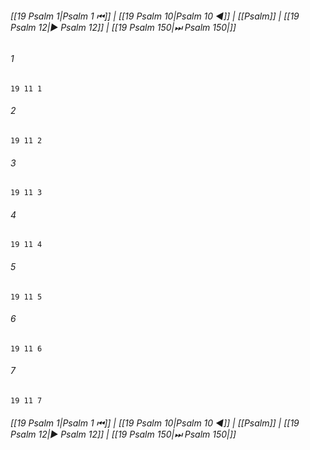 
###### [[19 Psalm 1|Psalm 1 ⏮]] | [[19 Psalm 10|Psalm 10 ◀]] | [[Psalm]] | [[19 Psalm 12|▶ Psalm 12]] | [[19 Psalm 150|⏭ Psalm 150|]]

###### 1
``` verse
19 11 1 
```
###### 2
``` verse
19 11 2 
```
###### 3
``` verse
19 11 3 
```
###### 4
``` verse
19 11 4 
```
###### 5
``` verse
19 11 5 
```
###### 6
``` verse
19 11 6 
```
###### 7
``` verse
19 11 7 
```

###### [[19 Psalm 1|Psalm 1 ⏮]] | [[19 Psalm 10|Psalm 10 ◀]] | [[Psalm]] | [[19 Psalm 12|▶ Psalm 12]] | [[19 Psalm 150|⏭ Psalm 150|]]

